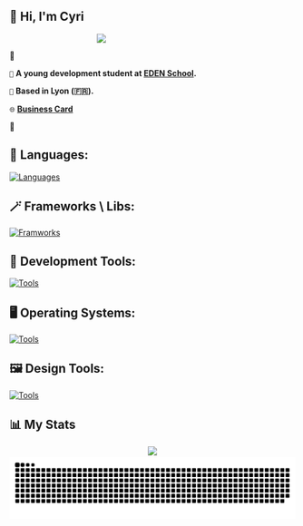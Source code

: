 ## 👋 Hi, I'm Cyri
<table>
    <tr>
        <img width="350" align="right" src="https://lanyard.tompc.live/api/789074847669288960?bg=2b2d31&waveColor=434091&waveSpotifyColor=1db954&gradient=a6c6ff-a6c6ff&imgFit=cover"&border=none>
    </tr>
</table>

᲼

`🏫` **A young development student at [EDEN School](https://www.edenschool.fr).**

`📍` **Based in Lyon (🇫🇷).**

`🌐` **[Business Card](https://cyrigolo.github.io/cv/)**

᲼

## 📖 Languages:
[![Languages](https://skillicons.dev/icons?i=js,html,css,php)](https://skillicons.dev)

## 🪄 Frameworks \ Libs:
[![Framworks](https://skillicons.dev/icons?i=vue,nuxt,react,tailwind,sass)](https://skillicons.dev)

## 🔧 Development Tools:
[![Tools](https://skillicons.dev/icons?i=vscode,phpstorm,vite)](https://skillicons.dev)

## 🖥️ Operating Systems:
[![Tools](https://skillicons.dev/icons?i=windows,linux,debian)](https://skillicons.dev)

## 🖼️ Design Tools:
[![Tools](https://skillicons.dev/icons?i=figma,photoshop)](https://skillicons.dev)

## 📊 My Stats
<div align="center">
  <tr style="display:flex; justify-content: space-around">
      <img src="https://github-readme-stats.vercel.app/api?username=CyriGolo&count_private=true&show_icons=true&theme=tokyonight&layout=compact&hide_title=true&count_private=true&include_all_commits=true&enable_animations=true&border_color=30363D" width="50%"/>
  </tr>
</div>

<div align="center">
  <picture>
    <source
      media="(prefers-color-scheme: dark)"
      srcset="https://raw.githubusercontent.com/platane/snk/output/github-contribution-grid-snake-dark.svg"
    />
    <source
      media="(prefers-color-scheme: light)"
      srcset="https://raw.githubusercontent.com/platane/snk/output/github-contribution-grid-snake.svg"
    />
    <img
      alt="github contribution grid snake animation"
      src="https://raw.githubusercontent.com/platane/snk/output/github-contribution-grid-snake.svg"
    />
  </picture>
</div>
